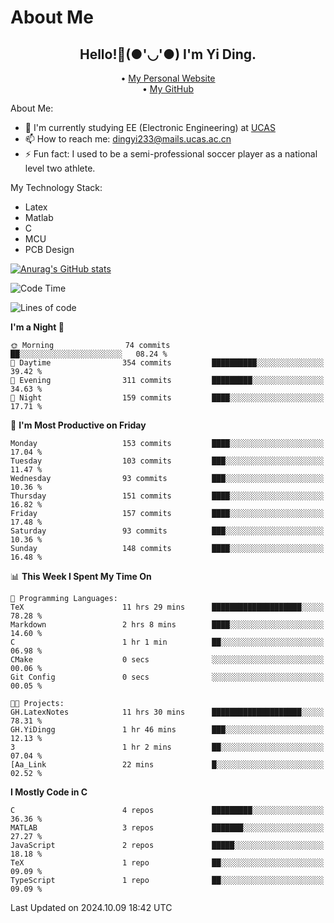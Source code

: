 # About Me

<h2 style="text-align:center;"> Hello!👋(●'◡'●) I'm Yi Ding.</h2>

<div style="text-align:center;">
  • <a href="https://yidingg.github.io/YiDingg">My Personal Website</a><br>
  • <a href="https://github.com/YiDingg">My GitHub</a>
</div>

About Me:
- 🔭 I'm currently studying EE (Electronic Engineering) at [UCAS](https://www.ucas.ac.cn/)
- 📫 How to reach me: dingyi233@mails.ucas.ac.cn
- ⚡ Fun fact: I used to be a semi-professional soccer player as a national level two athlete.

My Technology Stack:
- Latex
- Matlab
- C
- MCU
- PCB Design

[![Anurag's GitHub stats](https://github-readme-stats.vercel.app/api?username=YiDingg)](https://github.com/anuraghazra/github-readme-stats)

<!--START_SECTION:waka-->
![Code Time](http://img.shields.io/badge/Code%20Time-565%20hrs%2053%20mins-blue)

![Lines of code](https://img.shields.io/badge/From%20Hello%20World%20I%27ve%20Written-601.9%20thousand%20lines%20of%20code-blue)

**I'm a Night 🦉** 

```text
🌞 Morning                74 commits          ██░░░░░░░░░░░░░░░░░░░░░░░   08.24 % 
🌆 Daytime                354 commits         ██████████░░░░░░░░░░░░░░░   39.42 % 
🌃 Evening                311 commits         █████████░░░░░░░░░░░░░░░░   34.63 % 
🌙 Night                  159 commits         ████░░░░░░░░░░░░░░░░░░░░░   17.71 % 
```
📅 **I'm Most Productive on Friday** 

```text
Monday                   153 commits         ████░░░░░░░░░░░░░░░░░░░░░   17.04 % 
Tuesday                  103 commits         ███░░░░░░░░░░░░░░░░░░░░░░   11.47 % 
Wednesday                93 commits          ███░░░░░░░░░░░░░░░░░░░░░░   10.36 % 
Thursday                 151 commits         ████░░░░░░░░░░░░░░░░░░░░░   16.82 % 
Friday                   157 commits         ████░░░░░░░░░░░░░░░░░░░░░   17.48 % 
Saturday                 93 commits          ███░░░░░░░░░░░░░░░░░░░░░░   10.36 % 
Sunday                   148 commits         ████░░░░░░░░░░░░░░░░░░░░░   16.48 % 
```


📊 **This Week I Spent My Time On** 

```text
💬 Programming Languages: 
TeX                      11 hrs 29 mins      ████████████████████░░░░░   78.28 % 
Markdown                 2 hrs 8 mins        ████░░░░░░░░░░░░░░░░░░░░░   14.60 % 
C                        1 hr 1 min          ██░░░░░░░░░░░░░░░░░░░░░░░   06.98 % 
CMake                    0 secs              ░░░░░░░░░░░░░░░░░░░░░░░░░   00.06 % 
Git Config               0 secs              ░░░░░░░░░░░░░░░░░░░░░░░░░   00.05 % 

🐱‍💻 Projects: 
GH.LatexNotes            11 hrs 30 mins      ████████████████████░░░░░   78.31 % 
GH.YiDingg               1 hr 46 mins        ███░░░░░░░░░░░░░░░░░░░░░░   12.13 % 
3                        1 hr 2 mins         ██░░░░░░░░░░░░░░░░░░░░░░░   07.04 % 
[Aa_Link                 22 mins             █░░░░░░░░░░░░░░░░░░░░░░░░   02.52 % 
```

**I Mostly Code in C** 

```text
C                        4 repos             █████████░░░░░░░░░░░░░░░░   36.36 % 
MATLAB                   3 repos             ███████░░░░░░░░░░░░░░░░░░   27.27 % 
JavaScript               2 repos             █████░░░░░░░░░░░░░░░░░░░░   18.18 % 
TeX                      1 repo              ██░░░░░░░░░░░░░░░░░░░░░░░   09.09 % 
TypeScript               1 repo              ██░░░░░░░░░░░░░░░░░░░░░░░   09.09 % 
```




 Last Updated on 2024.10.09 18:42 UTC
<!--END_SECTION:waka-->
